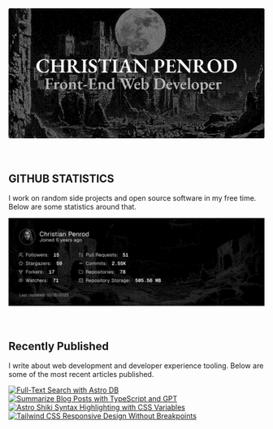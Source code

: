 
<picture>
  <source media="(prefers-color-scheme: dark)" srcset="assets/banner.dark.png?v=542cd4cb-9c8f-4d0d-a5ed-ba07a47ac480" width="843px" />
  <source media="(prefers-color-scheme: light)" srcset="assets/banner.light.png?v=542cd4cb-9c8f-4d0d-a5ed-ba07a47ac480" width="843px" />
  <img src="assets/banner.dark.png?v=542cd4cb-9c8f-4d0d-a5ed-ba07a47ac480" alt="Banner" width="843px" />
</picture>
<br />
<br />
<br />
<h2>GITHUB STATISTICS</h2>
<p>I work on random side projects and open source software in my free time. Below are some statistics around that.</p>
<picture>
  <source media="(prefers-color-scheme: dark)" srcset="assets/statistics.dark.png?v=542cd4cb-9c8f-4d0d-a5ed-ba07a47ac480" width="843px" />
  <source media="(prefers-color-scheme: light)" srcset="assets/statistics.light.png?v=542cd4cb-9c8f-4d0d-a5ed-ba07a47ac480" width="843px" />
  <img src="assets/statistics.dark.png?v=542cd4cb-9c8f-4d0d-a5ed-ba07a47ac480" alt="Github Statistics" width="843px" />
</picture>
<br />
<br />
<br />
<h2>Recently Published</h2>
<p>I write about web development and developer experience tooling. Below are some of the most recent articles published.</p>
<a href="https://christianpenrod.com/blog/full-text-search-with-astro-db"><img src="https://christianpenrod.com/blog/full-text-search-with-astro-db.png?v=542cd4cb-9c8f-4d0d-a5ed-ba07a47ac480" alt="Full-Text Search with Astro DB" width="421px" /></a>
<a href="https://christianpenrod.com/blog/summarize-blog-posts-with-typescript-and-gpt"><img src="https://christianpenrod.com/blog/summarize-blog-posts-with-typescript-and-gpt.png?v=542cd4cb-9c8f-4d0d-a5ed-ba07a47ac480" alt="Summarize Blog Posts with TypeScript and GPT" width="421px" /></a>
<a href="https://christianpenrod.com/blog/astro-shiki-syntax-highlighting-with-css-variables"><img src="https://christianpenrod.com/blog/astro-shiki-syntax-highlighting-with-css-variables.png?v=542cd4cb-9c8f-4d0d-a5ed-ba07a47ac480" alt="Astro Shiki Syntax Highlighting with CSS Variables" width="421px" /></a>
<a href="https://christianpenrod.com/blog/tailwindcss-responsive-design-without-breakpoints"><img src="https://christianpenrod.com/blog/tailwindcss-responsive-design-without-breakpoints.png?v=542cd4cb-9c8f-4d0d-a5ed-ba07a47ac480" alt="Tailwind CSS Responsive Design Without Breakpoints" width="421px" /></a>
